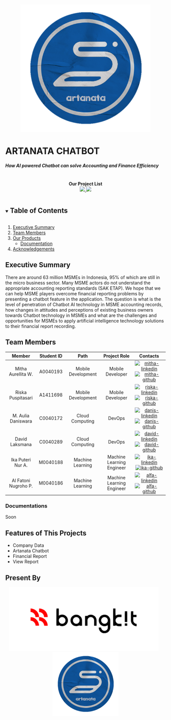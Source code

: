 <br />
<p align="center">
  <a href="#">
    <img src="images/logo2.png" alt="Artanata Logo" height="400">
  </a>
  <br>
</p>
  
<h1>ARTANATA CHATBOT</h1>
<h5>How AI powered Chatbot can solve Accounting and Finance Efficiency</h5>

<p align="center">
  <br/>
  <strong>Our Project List</strong>
  <br>
  <a href="https://github.com/kroniz-utab/kotlite_algorithm" target="_blank">
      <img src="https://img.shields.io/badge/Tensorflow-Kotlite_Algorithm-FF6F00?style=flat&logo=Tensorflow"></img>
  </a>
  <a href="https://github.com/bismastr/kotliteApp" target="_blank">
      <img src="https://img.shields.io/badge/Kotlin-Kotlite_Apps-0095D5?style=flat&logo=Kotlin"></img>
  </a>
</p>

<details open="open">
  <summary><h2 style="display: inline-block">Table of Contents</h2></summary>
  <ol>
    <li>
      <a href="#executive-summary">Executive Summary</a>
    </li>
    <li><a href="#team-members">Team Members</a></li>
    <li><a href="#our-products">Our Products</a>
    <ul>
      <li><a href="#documentation">Documentation</a></li>
    </ul>
    </li>
    <li><a href="#acknowledgements">Acknowledgements</a></li>
  </ol>
</details>

## Executive Summary

There are around 63 million MSMEs in Indonesia, 95% of which are still in the micro business sector. Many MSME actors do not understand the appropriate accounting reporting standards (SAK ETAP). We hope that we can help MSME players overcome financial reporting problems by presenting a chatbot feature in the application. The question is what is the level of penetration of Chatbot AI technology in MSME accounting records, how changes in attitudes and perceptions of existing business owners towards Chatbot technology in MSMEs and what are the challenges and opportunities for MSMEs to apply artificial intelligence technology solutions to their financial report recording.

## Team Members

|        Member        | Student ID |        Path        |       Project Role        |                                                  Contacts                                                  |
| :------------------: | :--------: | :----------------: | :-----------------------: | :--------------------------------------------------------------------------------------------------------: |
|  Mitha Aurellita W.  |  A0040193  | Mobile Development |     Mobile Developer      |     [![mitha-linkedin][linkedin-shield]][mitha-linkedin-url][![mitha-github][github-shield]][mitha-github-url]     |
|  Riska Puspitasari   |  A1411698  | Mobile Development |     Mobile Developer      |     [![riska-linkedin][linkedin-shield]][riska-linkedin-url][![riska-github][github-shield]][riska-github-url]     |
|  M. Aulia Daniswara  |  C0040172  |  Cloud Computing   |          DevOps           | [![danis-linkedin][linkedin-shield]][danis-linkedin-url][![danis-github][github-shield]][danis-github-url] |
|    David Laksmana    |  C0040289  |  Cloud Computing   |          DevOps           | [![david-linkedin][linkedin-shield]][david-linkedin-url][![david-github][github-shield]][david-github-url] |
|  Ika Puteri Nur A.   |  M0040188  |  Machine Learning  | Machine Learning Engineer | [![ika-linkedin][linkedin-shield]][ika-linkedin-url][![ika-github][github-shield]][ika-github-url] |
| Al Fatoni Nugroho P. |  M0040186  |  Machine Learning  | Machine Learning Engineer |     [![alfa-linkedin][linkedin-shield]][alfa-linkedin-url][![alfa-github][github-shield]][alfa-github-url]     |

<!-- LinkedIn Link -->

[linkedin-shield]: https://img.shields.io/badge/LinkedIn--blue?style=social&logo=Linkedin
[mitha-linkedin-url]: https://www.linkedin.com/in/mitha-aurellita-wulandari-80680a205/
[riska-linkedin-url]: https://www.linkedin.com/in/riska-puspitasari-808b28197/
[danis-linkedin-url]: https://www.linkedin.com/in/auliadaniswara/
[david-linkedin-url]: https://www.linkedin.com/in/david-laksmana-599017207/
[ika-linkedin-url]: https://www.linkedin.com/in/ikaputerinurazizah/
[alfa-linkedin-url]: https://www.linkedin.com/in/al-fatoni-nugroho-putra-733528113/

<!-- Github Link -->

[github-shield]: https://img.shields.io/badge/GitHub--blue?style=social&logo=Github
[mitha-github-url]: https://github.com/MithaAurellitaWulandari
[riska-github-url]: https://github.com/riskapuspitasari
[danis-github-url]: https://github.com/mauliaaaaad
[david-github-url]: https://github.com/cluster777
[ika-github-url]: https://github.com/IkaPuteriNurAzizah
[alfa-github-url]: https://github.com/AlFatoniNugrohoPutra

<!-- ### Android Apps -->

<!-- ![workflow](assets/workflow_kotlite.jpg)

<p align="center">
  <img src="assets/splash.png" height="500"></img>&nbsp; &nbsp;<img src="assets/home.png" height="500">&nbsp; &nbsp;<img src="assets/recom_list.png" height="500">
</p> -->

### Documentations

Soon

## Features of This Projects

- Company Data
- Artanata Chatbot
- Financial Report
- View Report

## Present By

<p align="center">
  <img src="images/bangkitpng.png" height="200"></img>&nbsp; &nbsp;<img src="images/logo2.png" height="200">
</p>
